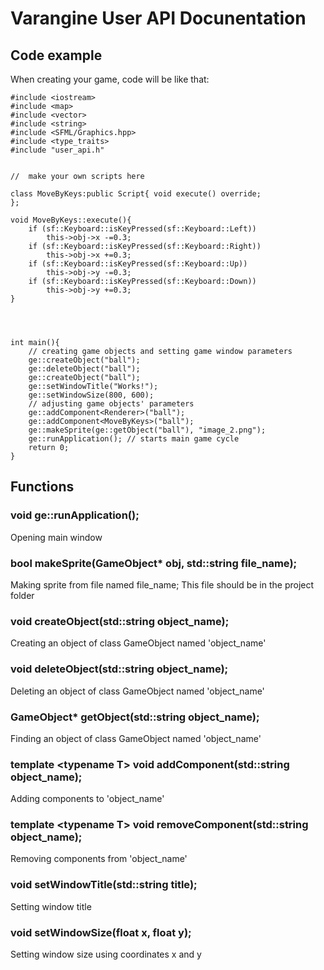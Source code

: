 # **Varangine** User API Docunentation
## Code example
When creating your game, code will be like that:
```
#include <iostream>
#include <map>
#include <vector>
#include <string>
#include <SFML/Graphics.hpp>
#include <type_traits>
#include "user_api.h"


//  make your own scripts here

class MoveByKeys:public Script{ void execute() override;
};

void MoveByKeys::execute(){
	if (sf::Keyboard::isKeyPressed(sf::Keyboard::Left))
		this->obj->x -=0.3;
	if (sf::Keyboard::isKeyPressed(sf::Keyboard::Right))
		this->obj->x +=0.3;
	if (sf::Keyboard::isKeyPressed(sf::Keyboard::Up))
		this->obj->y -=0.3;
	if (sf::Keyboard::isKeyPressed(sf::Keyboard::Down))
		this->obj->y +=0.3;
}




int main(){
    // creating game objects and setting game window parameters
	ge::createObject("ball");
	ge::deleteObject("ball");
	ge::createObject("ball");
	ge::setWindowTitle("Works!"); 
	ge::setWindowSize(800, 600);  
	// adjusting game objects' parameters
	ge::addComponent<Renderer>("ball"); 
	ge::addComponent<MoveByKeys>("ball");
	ge::makeSprite(ge::getObject("ball"), "image_2.png");
	ge::runApplication(); // starts main game cycle
	return 0;
}
```
## Functions
### void ge::runApplication(); 
Opening main window

### bool makeSprite(GameObject* obj, std::string file_name);
Making sprite from file named file_name; This file should be in the project folder

### void createObject(std::string object_name);
Creating an object of class GameObject named 'object_name'

### void deleteObject(std::string object_name);
Deleting an object of class GameObject named 'object_name'

### GameObject* getObject(std::string object_name);
Finding an object of class GameObject named 'object_name'

### template <**typename T> void addComponent(std::string object_name);**
Adding components to 'object_name' 
	
### template <**typename T> void removeComponent(std::string object_name);**
Removing components from 'object_name'
	
### void setWindowTitle(std::string title);
Setting window title 

### void setWindowSize(float x, float y);
Setting window size using coordinates x and y



